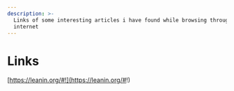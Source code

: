 ```yaml
---
description: >-
  Links of some interesting articles i have found while browsing through the
  internet
---
```


# Links

[https://leanin.org/#!](https://leanin.org/#!)
